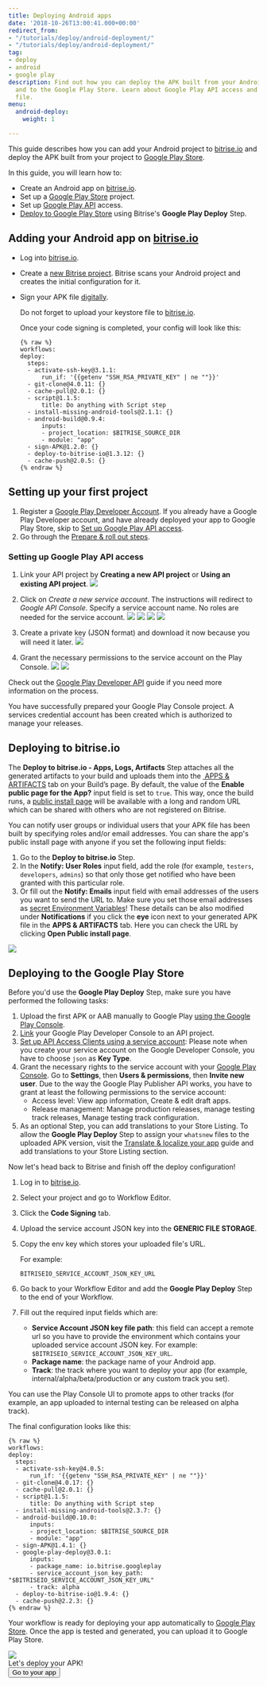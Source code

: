 ```yaml
---
title: Deploying Android apps
date: '2018-10-26T13:00:41.000+00:00'
redirect_from:
- "/tutorials/deploy/android-deployment/"
- "/tutorials/deploy/android-deployment/"
tag:
- deploy
- android
- google play
description: Find out how you can deploy the APK built from your Android app to both bitrise.io
  and to the Google Play Store. Learn about Google Play API access and the JSON key
  file.
menu:
  android-deploy:
    weight: 1

---
```

This guide describes how you can add your Android project to [bitrise.io](https://www.bitrise.io) and deploy the APK built from your project to [Google Play Store](https://play.google.com/store).

In this guide, you will learn how to:

* Create an Android app on [bitrise.io](https://www.bitrise.io).
* Set up a [Google Play Store](https://play.google.com/store) project.
* Set up [Google Play API](https://developers.google.com/android-publisher/getting_started) access.
* [Deploy to Google Play Store](#deploy-to-google-play-store-using-bitrise-google-play-deploy-step) using Bitrise's **Google Play Deploy** Step.

## Adding your Android app on [bitrise.io](https://www.bitrise.io)

* Log into [bitrise.io](htts://www.bitrise.io).
* Create a [new Bitrise project](getting-started/adding-a-new-app). Bitrise scans your Android project and creates the initial configuration for it.
* Sign your APK file [digitally](/code-signing/android-code-signing/android-code-signing-using-bitrise-sign-APK-step/).

  Do not forget to upload your keystore file to [bitrise.io](https://www.bitrise.io).

  Once your code signing is completed, your config will look like this:

      {% raw %}
      workflows:
      deploy:
        steps:
        - activate-ssh-key@3.1.1:
            run_if: '{{getenv "SSH_RSA_PRIVATE_KEY" | ne ""}}'
        - git-clone@4.0.11: {}
        - cache-pull@2.0.1: {}
        - script@1.1.5:
            title: Do anything with Script step
        - install-missing-android-tools@2.1.1: {}
        - android-build@0.9.4:
            inputs:
            - project_location: $BITRISE_SOURCE_DIR
            - module: "app"
        - sign-APK@1.2.0: {}
        - deploy-to-bitrise-io@1.3.12: {}
        - cache-push@2.0.5: {}
      {% endraw %}

## Setting up your first project

1. Register a [Google Play Developer Account](https://developer.android.com/distribute/console/). If you already have a Google Play Developer account, and have already deployed your app to Google Play Store, skip to [Set up Google Play API access](#set-up-google-play-api-access).
2. Go through the [Prepare & roll out steps](https://support.google.com/googleplay/android-developer/answer/7159011?hl=en).

### Setting up Google Play API access

1. Link your API project by **Creating a new API project** or **Using an existing API project**.
![](/img/tutorials/deploy/google-play/api-access-setup-1.jpg)

2. Click on *Create a new service account*. The instructions will redirect to *Google API Console*.
Specify a service account name. No roles are needed for the service account.
![](/img/tutorials/deploy/google-play/api-access-setup-2.jpg)
![](/img/tutorials/deploy/google-play/api-access-setup-3.jpg)
![](/img/tutorials/deploy/google-play/api-access-setup-4.jpg)
![](/img/tutorials/deploy/google-play/api-access-setup-5.jpg)


3. Create a private key (JSON format) and download it now because you will need it later.
![](/img/tutorials/deploy/google-play/api-access-setup-7.jpg)

4. Grant the necessary permissions to the service account on the Play Console.
![](/img/tutorials/deploy/google-play/api-access-setup-12.jpg)
![](/img/tutorials/deploy/google-play/api-access-setup-13.jpg)

Check out the [Google Play Developer API](https://developers.google.com/android-publisher/getting_started) guide if you need more information on the process.

You have successfully prepared your Google Play Console project. A services credential account has been created which is authorized to manage your releases.

## Deploying to bitrise.io

The **Deploy to bitrise.io - Apps, Logs, Artifacts** Step attaches all the generated artifacts to your build and uploads them into the [ APPS & ARTIFACTS](https://devcenter.bitrise.io/builds/build-artifacts-online/) tab on your Build’s page. By default, the value of the **Enable public page for the App?** input field is set to `true`. This way, once the build runs, a [public install page](/deploy/bitrise-app-deployment/#accessing-the-public-install-page) will be available with a long and random URL which can be shared with others who are not registered on Bitrise.

You can notify user groups or individual users that your APK file has been built by specifying roles and/or email addresses. You can share the app's public install page with anyone if you set the following input fields:

1. Go to the **Deploy to bitrise.io** Step.
2. In the **Notify: User Roles** input field, add the role (for example, `testers`, `developers`, `admins`) so that only those get notified who have been granted with this particular role.
3. Or fill out the **Notify: Emails** input field with email addresses of the users you want to send the URL to. Make sure you set those email addresses as [secret Environment Variables](https://devcenter.bitrise.io/builds/env-vars-secret-env-vars/)! These details can be also modified under **Notifications** if you click the **eye** icon next to your generated APK file in the **APPS & ARTIFACTS** tab. Here you can check the URL by clicking **Open Public install page**.

![](/img/public-install-page.png)

## Deploying to the Google Play Store

Before you'd use the **Google Play Deploy** Step, make sure you have performed the following tasks:

1. Upload the first APK or AAB manually to Google Play [using the Google Play Console](https://support.google.com/googleplay/android-developer/answer/113469?hl=en).
2. [Link](https://developers.google.com/android-publisher/getting_started) your Google Play Developer Console to an API project.
3. [Set up API Access Clients using a service account](https://developers.google.com/android-publisher/getting_started): Please note when you create your service account on the Google Developer Console, you have to choose `json` as **Key Type**.
4. Grant the necessary rights to the service account with your [Google Play Console](https://play.google.com/apps/publish). Go to **Settings**, then **Users & permissions**, then **Invite new user**. Due to the way the Google Play Publisher API works, you have to grant at least the following permissions to the service account:
   * Access level: View app information, Create & edit draft apps.
   * Release management: Manage production releases, manage testing track releases, Manage testing track configuration.
5. As an optional Step, you can add translations to your Store Listing. To allow the **Google Play Deploy** Step to assign your `whatsnew` files to the uploaded APK version, visit the [Translate & localize your app](https://support.google.com/googleplay/android-developer/answer/3125566?hl=en) guide and add translations to your Store Listing section.

Now let's head back to Bitrise and finish off the deploy configuration!

1. Log in to [bitrise.io](https://www.bitrise.io).
2. Select your project and go to Workflow Editor.
3. Click the **Code Signing** tab.
4. Upload the service account JSON key into the **GENERIC FILE STORAGE**.
5. Copy the env key which stores your uploaded file's URL.

   For example:

   `BITRISEIO_SERVICE_ACCOUNT_JSON_KEY_URL`
6. Go back to your Workflow Editor and add the **Google Play Deploy** Step to the end of your Workflow.
7. Fill out the required input fields which are:
   * **Service Account JSON key file path**: this field can accept a remote url so you have to provide the environment which contains your uploaded service account JSON key. For example: `$BITRISEIO_SERVICE_ACCOUNT_JSON_KEY_URL`.
   * **Package name**: the package name of your Android app.
   * **Track**: the track where you want to deploy your app (for example, internal/alpha/beta/production or any custom track you set).

You can use the Play Console UI to promote apps to other tracks (for example, an app uploaded to internal testing can be released on alpha track).

The final configuration looks like this:

    {% raw %}
    workflows:
    deploy:
      steps:
      - activate-ssh-key@4.0.5:
          run_if: '{{getenv "SSH_RSA_PRIVATE_KEY" | ne ""}}'
      - git-clone@4.0.17: {}
      - cache-pull@2.0.1: {}
      - script@1.1.5:
          title: Do anything with Script step
      - install-missing-android-tools@2.3.7: {}
      - android-build@0.10.0:
          inputs:
          - project_location: $BITRISE_SOURCE_DIR
          - module: "app"
      - sign-APK@1.4.1: {}
      - google-play-deploy@3.0.1:
          inputs:
          - package_name: io.bitrise.googleplay
          - service_account_json_key_path: "$BITRISEIO_SERVICE_ACCOUNT_JSON_KEY_URL"
          - track: alpha
      - deploy-to-bitrise-io@1.9.4: {}
      - cache-push@2.2.3: {}
    {% endraw %}

Your workflow is ready for deploying your app automatically to [Google Play Store](https://play.google.com/store). Once the app is tested and generated, you can upload it to Google Play Store.

<div class="banner">
<img src="/assets/images/banner-bg-888x170.png" style="border: none;">
<div class="deploy-text">Let's deploy your APK!</div>
<a target="_blank" href="https://app.bitrise.io/users/sign_up?utm_source=devcenter&utm_medium=bottom_cta"><button class="button">Go to your app</button></a>
</div>